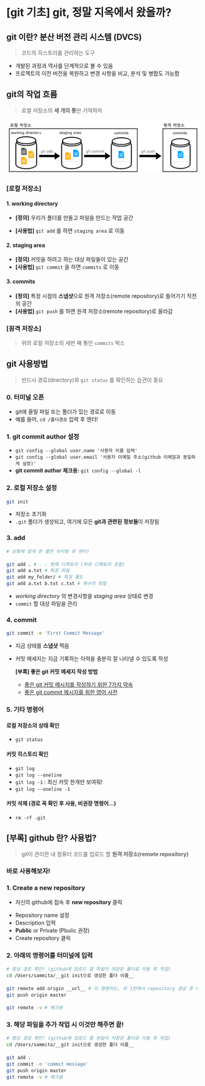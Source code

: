 # [git 기초] git, 정말 지옥에서 왔을까?



## git 이란? 분산 버전 관리 시스템 (DVCS)

> 코드의 히스토리를 관리하는 도구

* 개발된 과정과 역사를 단계적으로 볼 수 있음
* 프로젝트의 이전 버전을 복원하고 변경 사항을 비교, 분석 및 병합도 가능함



## git의 작업 흐름

> 로컬 저장소의 **세 개의 통**만 기억하자

![storages](md-images/storages-9267850.png)

### [로컬 저장소]

#### 1. working directory

* **[정의]** 우리가 폴더를 만들고 파일을 만드는 작업 공간

* **[사용법]** `git add` 를 하면 `staging area` 로 이동

#### 2. staging area

* **[정의]** 커밋을 하려고 하는 대상 파일들이 있는 공간
* **[사용법]** `git commit` 을 하면 `commits` 로 이동

#### 3. commits

* **[정의]** 특정 시점의 **스냅샷**으로 원격 저장소(remote repository)로 들어가기 직전의 공간
* **[사용법]** `git push` 를 하면 원격 저장소(remote repository)로 올라감



### [원격 저장소]

> 위의 로컬 저장소의 세번 째 통인 `commits` 박스



## git 사용방법

> 반드시 경로(directory)와 `git status` 를 확인하는 습관이 중요

### 0. 터미널 오픈

* git에 올릴 파일 또는 폴더가 있는 경로로 이동
* 예를 들어, `cd /폴더경로` 입력 후 엔터! 

### 1. git commit author 설정

* `git config --global user.name '사용자 이름 입력'`
* `git config --global user.email '사용자 이메일 주소(github 이메일과 동일하게 설정)'`
* **git commit author 체크용:** `git config --global -l` 

### 2. 로컬 저장소 설정

```bash
git init
```

* 저장소 초기화
*  `.git` 폴더가 생성되고, 여기에 모든 **git과 관련된 정보들**이 저장됨

### 3. add

```bash
# 상황에 맞게 한 줄만 타이핑 후 엔터!

git add . # . : 현재 디렉토리 (하위 디렉토리 포함)
git add a.txt # 특정 파일
git add my_folder/ # 특정 폴도
git add a.txt b.txt c.txt # 복수의 파일
```

* *working directory* 의 변경사항을 *staging area* 상태로 변경
* `commit` 할 대상 파일을 관리



### 4. commit

```bash
git commit -m 'First Commit Message'
```

* 지금 상태를 **스냅샷** 찍음

* 커밋 메세지는 지금 기록하는 이력을 충분히 잘 나타낼 수 있도록 작성

  **[부록] 좋은 git 커밋 메세지 작성 방법**

  * [좋은 git 커밋 메시지를 작성하기 위한 7가지 약속](https://meetup.toast.com/posts/106)
  * [좋은 git commit 메시지를 위한 영어 사전](https://blog.ull.im/engineering/2019/03/10/logs-on-git.html)



### 5. 기타 명령어

#### 로컬 저장소의 상태 확인

* `git status`

#### 커밋 히스토리 확인

* `git log`
* `git log --oneline`
* `git log -1` : 최신 커밋 한개만 보여줘!
* `git log --oneline -1`

#### 커밋 삭제 (경로 꼭 확인 후 사용, 비권장 명령어...)

* `rm -rf .git`

  

## [부록] github 란? 사용법?

> git이 관리한 내 컴퓨터 코드를 업로드 할 **원격 저장소(remote repository)**



### 바로 사용해보자!

### 1. Create a new repository

* 자신의 github에 접속 후 **new repository** 클릭

- Repository name 설정
- Description 입력
- **Public** or Private (Pbulic 권장)
- Create repository 클릭

### 2. 아래의 명령어를 터미널에 입력

```bash
# 항상 경로 확인! (github에 업로드 할 파일이 저장된 폴더로 이동 후 작업)
cd /Users/sammita/__git init으로 생성한 폴더 이름__

git remote add origin __url__ # 이 명령어는, 위 1번에서 repository 생성 후 나오는 페이지에서 …or create a new repository on the command line 박스에 있는 명령어를 복사  
git push origin master 

git remote -v # 체크용
```

### 3. 해당 파일을 추가 작업 시 이것만 해주면 끝!

```bash
# 항상 경로 확인! (github에 업로드 할 파일이 저장된 폴더로 이동 후 작업)
cd /Users/sammita/__git init으로 생성한 폴더 이름__

git add .
git commit -m 'commit message'
git push origin master
git remote -v # 체크용
```

